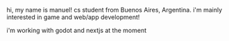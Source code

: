 hi, my name is manuel! cs student from Buenos Aires, Argentina.
i'm mainly interested in game and web/app development!

i'm working with godot and nextjs at the moment
